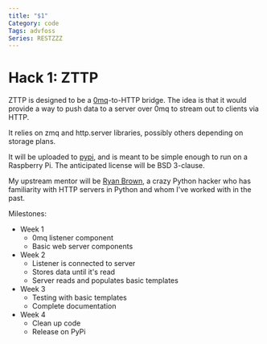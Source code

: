 ```yaml
---
title: "$1"
Category: code
Tags: advfoss
Series: RESTZZZ
---
```


# Hack 1: ZTTP

ZTTP is designed to be a [0mq]-to-HTTP bridge. The idea is that it would provide a way to push data to a server over 0mq to stream out to clients via HTTP.

It relies on zmq and http.server libraries, possibly others depending on storage plans.

It will be uploaded to [pypi], and is meant to be simple enough to run on a Raspberry Pi. The anticipated license will be BSD 3-clause.

My upstream mentor will be [Ryan Brown], a crazy Python hacker who has familiarity with HTTP servers in Python and whom I've worked with in the past.

Milestones:

- Week 1
	- 0mq listener component
	- Basic web server components
- Week 2
	- Listener is connected to server
	- Stores data until it's read
	- Server reads and populates basic templates
- Week 3
	- Testing with basic templates
	- Complete documentation
- Week 4
	- Clean up code
	- Release on PyPi

[0mq]: http://zeromq.org
[pypi]: http://pypi.python.org
[Ryan Brown]: http://rsb.io
